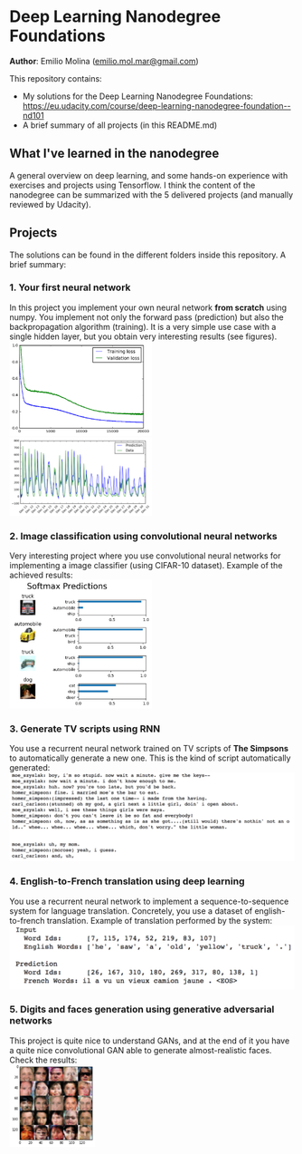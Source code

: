 # Deep Learning Nanodegree Foundations

**Author**: Emilio Molina (emilio.mol.mar@gmail.com)

This repository contains:

- My solutions for the Deep Learning Nanodegree Foundations:
https://eu.udacity.com/course/deep-learning-nanodegree-foundation--nd101
- A brief summary of all projects (in this README.md)

## What I've learned in the nanodegree

A general overview on deep learning, and some hands-on experience with exercises and projects using Tensorflow. I think the content of the nanodegree can be summarized with the 5 delivered projects (and manually reviewed by Udacity).

## Projects

The solutions can be found in the different folders inside this repository. A brief summary:

### 1. Your first neural network

In this project you implement your own neural network **from scratch** using numpy. You implement not only the forward pass (prediction) but also the backpropagation algorithm (training). It is a very simple use case with a single hidden layer, but you obtain very interesting results (see figures).
<br>
<img src="other/images/firstnn_train_val_loss.png" width="50%">
<br>
<img src="other/images/firstnn_prediction.png" width="50%">

### 2. Image classification using convolutional neural networks

Very interesting project where you use convolutional neural networks for implementing a image classifier (using CIFAR-10 dataset). Example of the achieved results:
<br>
<img src="other/images/cnn_predictions.png" width="50%">

### 3. Generate TV scripts using RNN

You use a recurrent neural network trained on TV scripts of **The Simpsons** to automatically generate a new one. This is the kind of script automatically generated:
<br>
<img src="other/images/tvscript_prediction.png">

### 4. English-to-French translation using deep learning
You use a recurrent neural network to implement a sequence-to-sequence system for language translation. Concretely, you use a dataset of english-to-french translation. Example of translation performed by the system:
<br>
<img src="other/images/translation_prediction.png">

### 5. Digits and faces generation using generative adversarial networks
This project is quite nice to understand GANs, and at the end of it you have a quite nice convolutional GAN able to generate almost-realistic faces. Check the results:
<br>
<img src="other/images/faces.png" width="30%">
